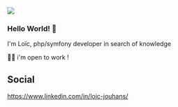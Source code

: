 <img src ="https://media.giphy.com/media/x06aatMp4EXrG/giphy.gif">

### Hello World! 👋

I'm Loïc, php/symfony developer in search of knowledge

👨‍💼 i'm open to work ! 

## Social 
https://www.linkedin.com/in/loic-jouhans/

<!--
**Loic-Jouhans/Loic-Jouhans** is a ✨ _special_ ✨ repository because its `README.md` (this file) appears on your GitHub profile.

Here are some ideas to get you started:

- 🔭 I’m currently working on ...
- 🌱 I’m currently learning ...
- 👯 I’m looking to collaborate on ...
- 🤔 I’m looking for help with ...
- 💬 Ask me about ...
- 📫 How to reach me: ...
- 😄 Pronouns: ...
- ⚡ Fun fact: ...
-->
